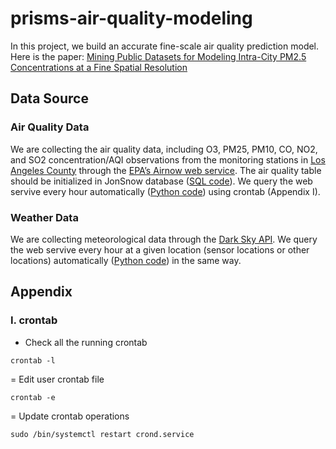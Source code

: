 # prisms-air-quality-modeling

In this project, we build an accurate fine-scale air quality prediction model. Here is the paper: [Mining Public Datasets for Modeling Intra-City PM2.5 Concentrations at a Fine Spatial Resolution](https://dl.acm.org/citation.cfm?id=3139958.3140013)

## Data Source
### Air Quality Data
We are collecting the air quality data, including O3, PM25, PM10, CO, NO2, and SO2 concentration/AQI observations from the monitoring stations in [Los Angeles County](https://www.lacounty.gov/) through the [EPA’s Airnow web service](https://docs.airnowapi.org/webservices). The air quality table should be initialized in JonSnow database ([SQL code](https://github.com/spatial-computing/air-quality-prediction-model/tree/master/SQL/create_la_aq_table.sql)). We query the web servive every hour automatically ([Python code](epa_sensor_data_request.py)) using crontab (Appendix I).

### Weather Data
We are collecting meteorological data through the [Dark Sky API](https://darksky.net/dev/docs). We query the web servive every hour at a given location (sensor locations or other locations) automatically ([Python code](epa_sensor_data_request.py)) in the same way.



## Appendix
### I. crontab
- Check all the running crontab
```
crontab -l    
```
= Edit user crontab file
```
crontab -e   
```
= Update crontab operations
```
sudo /bin/systemctl restart crond.service
```
